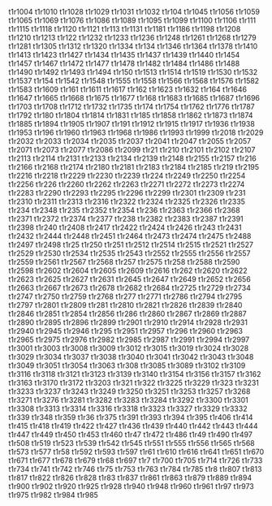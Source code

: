t1r1004
t1r1010
t1r1028
t1r1029
t1r1031
t1r1032
t1r104
t1r1045
t1r1056
t1r1059
t1r1065
t1r1069
t1r1076
t1r1086
t1r1089
t1r1095
t1r1099
t1r1100
t1r1106
t1r111
t1r1115
t1r1118
t1r1120
t1r1121
t1r113
t1r1131
t1r1181
t1r1186
t1r1198
t1r1208
t1r1210
t1r1213
t1r122
t1r1232
t1r1233
t1r1236
t1r1248
t1r1261
t1r1268
t1r1279
t1r1281
t1r1305
t1r1312
t1r1320
t1r1334
t1r134
t1r1346
t1r1364
t1r1378
t1r1410
t1r1413
t1r1423
t1r1427
t1r1434
t1r1435
t1r1437
t1r1439
t1r1440
t1r1454
t1r1457
t1r1467
t1r1472
t1r1477
t1r1478
t1r1482
t1r1484
t1r1486
t1r1488
t1r1490
t1r1492
t1r1493
t1r1494
t1r150
t1r1513
t1r1514
t1r1519
t1r1530
t1r1532
t1r1537
t1r154
t1r1542
t1r1548
t1r1555
t1r1558
t1r1566
t1r1568
t1r1576
t1r1582
t1r1583
t1r1609
t1r161
t1r1611
t1r1617
t1r162
t1r1623
t1r1632
t1r164
t1r1646
t1r1647
t1r1665
t1r1668
t1r1675
t1r1677
t1r168
t1r1683
t1r1685
t1r1687
t1r1696
t1r1703
t1r1708
t1r1712
t1r1732
t1r1735
t1r174
t1r1754
t1r1762
t1r1776
t1r1787
t1r1792
t1r180
t1r1804
t1r1814
t1r1831
t1r185
t1r1858
t1r1862
t1r1873
t1r1874
t1r1885
t1r1894
t1r1905
t1r1907
t1r191
t1r1912
t1r1915
t1r1917
t1r1936
t1r1938
t1r1953
t1r196
t1r1960
t1r1963
t1r1968
t1r1986
t1r1993
t1r1999
t1r2018
t1r2029
t1r2032
t1r2033
t1r2034
t1r2035
t1r2037
t1r2041
t1r2047
t1r2055
t1r2057
t1r2071
t1r2073
t1r2077
t1r2086
t1r2099
t1r21
t1r210
t1r2101
t1r2102
t1r2107
t1r2113
t1r2114
t1r2131
t1r2133
t1r2134
t1r2139
t1r2148
t1r2155
t1r2157
t1r216
t1r2166
t1r2168
t1r2174
t1r2180
t1r2181
t1r2183
t1r2184
t1r2185
t1r219
t1r2195
t1r2216
t1r2218
t1r2229
t1r2230
t1r2239
t1r224
t1r2249
t1r2250
t1r2254
t1r2256
t1r226
t1r2260
t1r2262
t1r2263
t1r2271
t1r2272
t1r2273
t1r2274
t1r2283
t1r2290
t1r2293
t1r2295
t1r2296
t1r2299
t1r2301
t1r2309
t1r231
t1r2310
t1r2311
t1r2313
t1r2316
t1r2322
t1r2324
t1r2325
t1r2326
t1r2335
t1r234
t1r2348
t1r235
t1r2352
t1r2354
t1r236
t1r2363
t1r2366
t1r2368
t1r2371
t1r2372
t1r2374
t1r2377
t1r238
t1r2382
t1r2383
t1r2387
t1r2391
t1r2398
t1r240
t1r2408
t1r2417
t1r2422
t1r2424
t1r2426
t1r243
t1r2431
t1r2432
t1r2444
t1r2448
t1r2451
t1r2464
t1r2473
t1r2474
t1r2475
t1r2488
t1r2497
t1r2498
t1r25
t1r250
t1r251
t1r2512
t1r2514
t1r2515
t1r2521
t1r2527
t1r2529
t1r2530
t1r2534
t1r2535
t1r2543
t1r2552
t1r2555
t1r2556
t1r2557
t1r2559
t1r2561
t1r2567
t1r2568
t1r257
t1r2575
t1r258
t1r2588
t1r2590
t1r2598
t1r2602
t1r2604
t1r2605
t1r2609
t1r2616
t1r262
t1r2620
t1r2622
t1r2623
t1r2625
t1r2627
t1r2631
t1r2645
t1r2647
t1r2649
t1r2652
t1r2656
t1r2663
t1r2667
t1r2673
t1r2678
t1r2682
t1r2684
t1r2725
t1r2729
t1r2734
t1r2747
t1r2750
t1r2759
t1r2768
t1r277
t1r2771
t1r2786
t1r2794
t1r2795
t1r2797
t1r2801
t1r2809
t1r281
t1r2810
t1r2821
t1r2826
t1r2839
t1r2840
t1r2846
t1r2851
t1r2854
t1r2856
t1r286
t1r2860
t1r2867
t1r2869
t1r2887
t1r2890
t1r2895
t1r2896
t1r2899
t1r2901
t1r2910
t1r2914
t1r2928
t1r2931
t1r2940
t1r2945
t1r2946
t1r295
t1r2951
t1r2957
t1r296
t1r2960
t1r2963
t1r2965
t1r2975
t1r2976
t1r2982
t1r2985
t1r2987
t1r2991
t1r2994
t1r2997
t1r3001
t1r3003
t1r3008
t1r3009
t1r3012
t1r3015
t1r3019
t1r3024
t1r3028
t1r3029
t1r3034
t1r3037
t1r3038
t1r3040
t1r3041
t1r3042
t1r3043
t1r3048
t1r3049
t1r3051
t1r3054
t1r3063
t1r308
t1r3085
t1r3089
t1r3102
t1r3109
t1r3116
t1r3118
t1r3121
t1r3123
t1r3139
t1r3140
t1r3154
t1r3156
t1r3157
t1r3162
t1r3163
t1r3170
t1r3172
t1r3203
t1r321
t1r322
t1r3225
t1r3229
t1r323
t1r3231
t1r3233
t1r3237
t1r3243
t1r3249
t1r3250
t1r3251
t1r3253
t1r3257
t1r3268
t1r3271
t1r3276
t1r3281
t1r3282
t1r3283
t1r3284
t1r3292
t1r3300
t1r3301
t1r3308
t1r3313
t1r3314
t1r3316
t1r3318
t1r3323
t1r3327
t1r3329
t1r3332
t1r339
t1r348
t1r359
t1r36
t1r375
t1r391
t1r393
t1r394
t1r395
t1r406
t1r414
t1r415
t1r418
t1r419
t1r422
t1r427
t1r436
t1r439
t1r440
t1r442
t1r443
t1r444
t1r447
t1r449
t1r450
t1r453
t1r460
t1r47
t1r472
t1r486
t1r49
t1r490
t1r497
t1r508
t1r519
t1r523
t1r539
t1r542
t1r545
t1r551
t1r555
t1r556
t1r565
t1r568
t1r573
t1r577
t1r58
t1r592
t1r593
t1r597
t1r61
t1r610
t1r616
t1r641
t1r651
t1r670
t1r671
t1r677
t1r678
t1r679
t1r68
t1r697
t1r7
t1r700
t1r705
t1r714
t1r726
t1r733
t1r734
t1r741
t1r742
t1r746
t1r75
t1r753
t1r763
t1r784
t1r785
t1r8
t1r807
t1r813
t1r817
t1r822
t1r826
t1r828
t1r83
t1r837
t1r861
t1r863
t1r879
t1r889
t1r894
t1r900
t1r902
t1r920
t1r925
t1r928
t1r940
t1r948
t1r960
t1r961
t1r97
t1r973
t1r975
t1r982
t1r984
t1r985